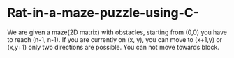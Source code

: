 # Rat-in-a-maze-puzzle-using-C-
We are given a maze(2D matrix) with obstacles, starting  from (0,0) you have to reach (n-1, n-1). If you are currently on (x, y),  you can move to (x+1,y) or (x,y+1) only two directions are possible. You can not move towards block. 
